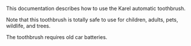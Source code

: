This documentation describes how to use the Karel automatic toothbrush.

Note that this toothbrush is totally safe to use for children, adults, pets, wildlife, and trees.

The toothbrush requires old car batteries.